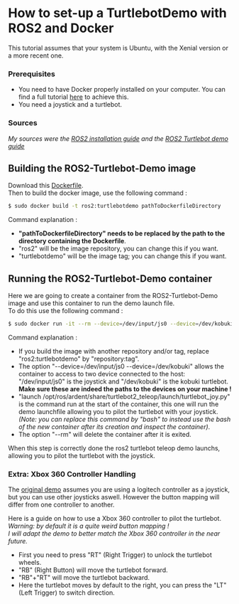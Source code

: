 # How to set-up a TurtlebotDemo with ROS2 and Docker
This tutorial assumes that your system is Ubuntu, with the Xenial version or a more recent one.  

### Prerequisites
- You need to have Docker properly installed on your computer. You can find a full tutorial [here](https://github.com/CARMinesDouai/PhaROS2/blob/master/Docker%20Installation/DockerInstallationTutorial.md) to achieve this.
- You need a joystick and a turtlebot.
### Sources
*My sources were the [ROS2 installation guide](https://github.com/ros2/ros2/wiki/Linux-Install-Debians) and the [ROS2 Turtlebot demo guide](https://github.com/ros2/turtlebot2_demo)*

## Building the ROS2-Turtlebot-Demo image
Download this [Dockerfile](https://github.com/CARMinesDouai/PhaROS2/blob/master/ROS2/TurtlebotDemo/Dockerfile).  
Then to build the docker image, use the following command :
```bash
$ sudo docker build -t ros2:turtlebotdemo pathToDockerfileDirectory
```
Command explanation :
- **"pathToDockerfileDirectory" needs to be replaced by the path to the directory containing the Dockerfile**.
- "ros2" will be the image repository, you can change this if you want.
- "turtlebotdemo" will be the image tag; you can change this if you want.

## Running the ROS2-Turtlebot-Demo container
Here we are going to create a container from the ROS2-Turtlebot-Demo image and use this container to run the demo launch file.  
To do this use the following command :
```bash
$ sudo docker run -it --rm --device=/dev/input/js0 --device=/dev/kobuki ros2:turtlebotdemo launch /opt/ros/ardent/share/turtlebot2_teleop/launch/turtlebot_joy.py
```
Command explanation :
- If you build the image with another repository and/or tag, replace "ros2:turtlebotdemo" by "repository:tag".
- The option "--device=/dev/input/js0 --device=/dev/kobuki" allows the container to access to two device connected to the host: "/dev/input/js0" is the joystick and "/dev/kobuki" is the kobuki turtlebot.   
**Make sure these are indeed the paths to the devices on your machine !**
- "launch /opt/ros/ardent/share/turtlebot2_teleop/launch/turtlebot_joy.py" is the command run at the start of the container, this one will run the demo launchfile allowing you to pilot the turtlebot with your joystick.
*(Note: you can replace this command by "bash" to instead use the bash of the new container after its creation and inspect the container)*.
- The option "--rm" will delete the container after it is exited.  

When this step is correctly done the ros2 turtlebot teleop demo launchs, allowing you to pilot the turtlebot with the joystick.

### Extra: Xbox 360 Controller Handling 
The [original demo](https://github.com/ros2/turtlebot2_demo) assumes you are using a logitech controller as a joystick, but you can use other joysticks aswell. However the button mapping will differ from one controller to another.  

Here is a guide on how to use a Xbox 360 controller to pilot the turtlebot.  
*Warning: by default it is a quite weird button mapping !   
I will adapt the demo to better match the Xbox 360 controller in the near future.* 
- First you need to press "RT" (Right Trigger) to unlock the turtlebot wheels.
- "RB" (Right Button) will move the turtlebot forward.
- "RB"+"RT" will move the turtlebot backward.
- Here the turtlebot moves by default to the right, you can press the "LT" (Left Trigger) to switch direction.
